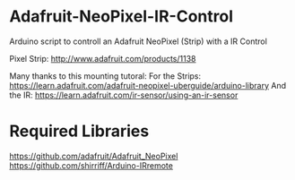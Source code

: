 Adafruit-NeoPixel-IR-Control
============================
Arduino script to controll an Adafruit NeoPixel (Strip) with a IR Control

Pixel Strip:
http://www.adafruit.com/products/1138

Many thanks to this mounting tutoral:
For the Strips: https://learn.adafruit.com/adafruit-neopixel-uberguide/arduino-library
And the IR: https://learn.adafruit.com/ir-sensor/using-an-ir-sensor

Required Libraries
============================
https://github.com/adafruit/Adafruit_NeoPixel
https://github.com/shirriff/Arduino-IRremote
